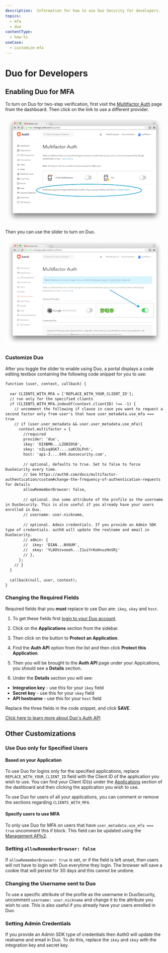 ```yaml
---
description:  Information for how to use Duo Security for developers.
topics:
  - mfa
  - duo
contentType:
  - how-to
useCase:
  - customize-mfa
---
```


# Duo for Developers

## Enabling Duo for MFA

To turn on Duo for two-step verification, first visit the [Multifactor Auth](${manage_url}/#/guardian) page from the dashboard. Then click on the link to use a different provider.

![](/media/articles/mfa/change-provider.png)

Then you can use the slider to turn on Duo.

![](/media/articles/mfa/toggle-duo.png)

### Customize Duo

After you toggle the slider to enable using Duo, a portal displays a code editing textbox containing the following code snippet for you to use:

```JS
function (user, context, callback) {

  var CLIENTS_WITH_MFA = ['REPLACE_WITH_YOUR_CLIENT_ID'];
  // run only for the specified clients
  if (CLIENTS_WITH_MFA.indexOf(context.clientID) !== -1) {
    // uncomment the following if clause in case you want to request a second factor only from user's that have user_metadata.use_mfa === true
    // if (user.user_metadata && user.user_metadata.use_mfa){
      context.multifactor = {
        //required
        provider: 'duo',
        ikey: 'DIXBMN...LZO8IOS8',
        skey: 'nZLxq8GK7....saKCOLPnh',
        host: 'api-3....049.duosecurity.com',

        // optional, defaults to true. Set to false to force DuoSecurity every time.
        // See https://auth0.com/docs/multifactor-authentication/custom#change-the-frequency-of-authentication-requests for details
        allowRememberBrowser: false,

        // optional. Use some attribute of the profile as the username in DuoSecurity. This is also useful if you already have your users enrolled in Duo.
        // username: user.nickname,

        // optional. Admin credentials. If you provide an Admin SDK type of credentials. auth0 will update the realname and email in DuoSecurity.
        // admin: {
        //  ikey: 'DIAN...NV6UM',
        //  skey: 'YL8OVzvoeeh...I1uiYrKoHvuzHnSRj'
        // },
      };
    // }
  }

  callback(null, user, context);
}
```

### Changing the Required Fields

Required fields that you **must** replace to use Duo are: `ikey`, `skey` and `host`.

1. To get these fields first [login to your Duo account](https://admin.duosecurity.com/login).

2. Click on the **Applications** section from the sidebar.

3. Then click on the button to **Protect an Application**.

4. Find the **Auth API** option from the list and then click **Protect this Application**.

5. Then you will be brought to the **Auth API** page under your Appications, you should see a **Details** section.

6. Under the **Details** section you will see:

* **Integration key** - use this for your `ikey` field
* **Secret key** - use this for your `skey` field
* **API hostname**  - use this for your `host` field

Replace the three fields in the code snippet, and click **SAVE**.

[Click here to learn more about Duo's Auth API](https://duo.com/docs/authapi)

## Other Customizations

### Use Duo only for Specified Users

#### Based on your Application
To use Duo for logins only for the specified applications, replace `REPLACE_WITH_YOUR_CLIENT_ID` field with the Client ID of the application you wish to use. You can find your Client ID(s) under the [Applications](${manage_url}/#/applications) section of the dashboard and then clicking the application you wish to use.

To use Duo for users of all your applications, you can comment or remove the sections regarding `CLIENTS_WITH_MFA`.

#### Specify users to use MFA
To only use Duo for MFA on users that have `user_metadata.use_mfa === true` uncomment this if block. This field can be updated using the [Management APIv2](/api/management/v2#!/Users/patch_users_by_id).

### Setting `allowRememberBrowser: false`
If `allowRememberBrowser: true` is set, or if the field is left unset, then users will not have to login with Duo everytime they login. The browser will save a cookie that will persist for 30 days and this cannot be undone.

### Changing the Username sent to Duo
To use a specific attribute of the profile as the username in DuoSecurity, uncomment `username: user.nickname` and change it to the attribute you wish to use. This is also useful if you already have your users enrolled in Duo.

### Setting Admin Credentials
If you provide an Admin SDK type of credentials then Auth0 will update the realname and email in Duo. To do this, replace the `ikey` and `skey` with the integration key and secret key.
